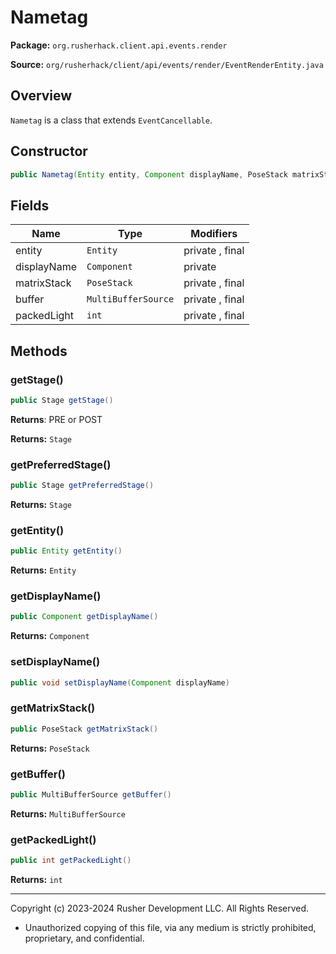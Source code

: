 # Nametag

**Package:** `org.rusherhack.client.api.events.render`

**Source:** `org/rusherhack/client/api/events/render/EventRenderEntity.java`

## Overview

`Nametag` is a class that extends `EventCancellable`.

## Constructor

```java
public Nametag(Entity entity, Component displayName, PoseStack matrixStack, MultiBufferSource buffer, int packedLight)
```

## Fields

| Name | Type | Modifiers |
|------|------|----------|
| entity | `Entity` | private , final |
| displayName | `Component` | private |
| matrixStack | `PoseStack` | private , final |
| buffer | `MultiBufferSource` | private , final |
| packedLight | `int` | private , final |


## Methods

### getStage()

```java
public Stage getStage()
```

**Returns**: PRE or POST



**Returns:** `Stage`

### getPreferredStage()

```java
public Stage getPreferredStage()
```

**Returns:** `Stage`

### getEntity()

```java
public Entity getEntity()
```

**Returns:** `Entity`

### getDisplayName()

```java
public Component getDisplayName()
```

**Returns:** `Component`

### setDisplayName()

```java
public void setDisplayName(Component displayName)
```

### getMatrixStack()

```java
public PoseStack getMatrixStack()
```

**Returns:** `PoseStack`

### getBuffer()

```java
public MultiBufferSource getBuffer()
```

**Returns:** `MultiBufferSource`

### getPackedLight()

```java
public int getPackedLight()
```

**Returns:** `int`

---

Copyright (c) 2023-2024 Rusher Development LLC. All Rights Reserved.
* Unauthorized copying of this file, via any medium is strictly prohibited, proprietary, and confidential.
